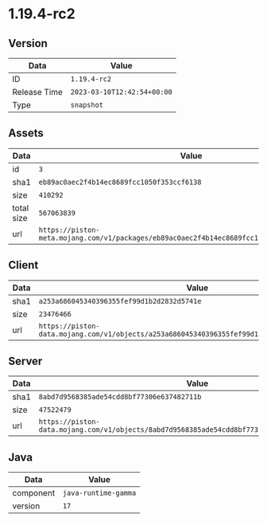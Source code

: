 # 1.19.4-rc2

## Version

|**Data**        | **Value**                 |
|----------------|-------------------------|
| ID   | ```1.19.4-rc2```   |
| Release Time   | ```2023-03-10T12:42:54+00:00```   |
| Type   | ```snapshot```   |

## Assets

|**Data**        | **Value**                 |
|----------------|-------------------------|
| id   | ```3```   |
| sha1   | ```eb89ac0aec2f4b14ec8689fcc1050f353ccf6138```   |
| size   | ```410292```   |
| total size  | ```567063839```  |
| url       | ```https://piston-meta.mojang.com/v1/packages/eb89ac0aec2f4b14ec8689fcc1050f353ccf6138/3.json``` |

## Client

|**Data**        | **Value**                 |
|----------------|-------------------------|
| sha1   | ```a253a686045340396355fef99d1b2d2832d5741e```   |
| size   | ```23476466```   |
| url       | ```https://piston-data.mojang.com/v1/objects/a253a686045340396355fef99d1b2d2832d5741e/client.jar``` |

## Server

|**Data**        | **Value**                 |
|----------------|-------------------------|
| sha1   | ```8abd7d9568385ade54cdd8bf77306e637482711b```   |
| size   | ```47522479```   |
| url       | ```https://piston-data.mojang.com/v1/objects/8abd7d9568385ade54cdd8bf77306e637482711b/server.jar``` |

## Java

|**Data**        | **Value**                 |
|----------------|-------------------------|
| component   | ```java-runtime-gamma```   |
| version   | ```17```   |